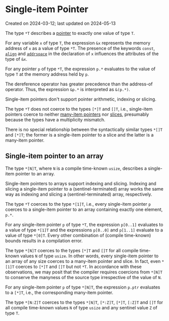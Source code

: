 # Single-item Pointer #

Created on 2024-03-12; last updated on 2024-05-13

The type `*T` describes a [pointer](./pointer.md) to exactly one value of type `T`.

For any variable `x` of type `T`, the expression `&x` represents the memory address of `x` as a value of type `*T`. The presence of the keywords `const`, [`align`](./alignment.md) and [`addrspace`](./address-space.md) in the declaration of `x` influences the attributes of the type of `&x`.

For any pointer `p` of type `*T`, the expression `p.*` evaluates to the value of type `T` at the memory address held by `p`.

The dereference operator has greater precedence than the address-of operator. Thus, the expression `&p.*` is interpreted as `&(p.*)`.

Single-item pointers don't support pointer arithmetic, indexing or slicing.

The type `*T` does not coerce to the types `[*]T` and `[]T`, i.e., single-item pointers coerce to neither [many-item pointers](./many-item-pointer.md) nor [slices](./slice.md), presumably because the types have a multiplicity mismatch.

There is no special relationship between the syntactically similar types `*[]T` and `[*]T`; the former is a single-item pointer to a slice and the latter is a many-item pointer.

## Single-item pointer to an array ##

The type `*[N]T`, where `N` is a compile time-known `usize`, describes a single-item pointer to an array.

Single-item pointers to arrays support indexing and slicing. Indexing and slicing a single-item pointer to a (sentinel-terminated) array works the same way as indexing and slicing a (sentinel-terminated) array, respectively.

The type `*T` coerces to the type `*[1]T`, i.e., every single-item pointer `p` coerces to a single-item pointer to an array containing exactly one element, `p.*`.

For any single-item pointer `p` of type `*T`, the expression `p[0..1]` evaluates to a value of type `*[1]T` and the expressions `p[0..0]` and `p[1..1]` evaluate to a value of type `*[0]T`. Every other combination of (compile time-known) bounds results in a compilation error.

The type `*[N]T` coerces to the types `[*]T` and `[]T` for all compile time-known values `N` of type `usize`. In other words, every single-item pointer to an array of any size coerces to a many-item pointer and slice. In fact, even `*[1]T` coerces to `[*]T` and `[]T` but not `*T`. In accordance with these observations, we may posit that the compiler requires coercions from `*[N]T` to conserve the manyness of the source type irrespective of the value of `N`.

For any single-item pointer `p` of type `*[N]T`, the expression `p.ptr` evaluates to a `[*]T`, i.e., the corresponding many-item pointer.

The type `*[N:Z]T` coerces to the types `*[N]T`, `[*:Z]T`, `[*]T`, `[:Z]T` and `[]T` for all compile time-known values `N` of type `usize` and any sentinel value `Z` of type `T`.
